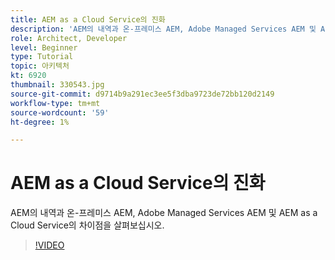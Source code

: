 ```yaml
---
title: AEM as a Cloud Service의 진화
description: 'AEM의 내역과 온-프레미스 AEM, Adobe Managed Services AEM 및 AEM as a Cloud Service의 차이점을 살펴보십시오. '
role: Architect, Developer
level: Beginner
type: Tutorial
topic: 아키텍처
kt: 6920
thumbnail: 330543.jpg
source-git-commit: d9714b9a291ec3ee5f3dba9723de72bb120d2149
workflow-type: tm+mt
source-wordcount: '59'
ht-degree: 1%

---
```



# AEM as a Cloud Service의 진화

AEM의 내역과 온-프레미스 AEM, Adobe Managed Services AEM 및 AEM as a Cloud Service의 차이점을 살펴보십시오.

>[!VIDEO](https://video.tv.adobe.com/v/330543/?quality=12&learn=on)